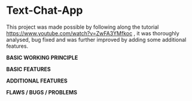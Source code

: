 # Text-Chat-App

This project was made possible by following along the tutorial https://www.youtube.com/watch?v=ZwFA3YMfkoc , it was thoroughly analysed, bug fixed and was further improved by adding some additional features.


**BASIC WORKING PRINCIPLE**

**BASIC FEATURES**

**ADDITIONAL FEATURES**

**FLAWS / BUGS / PROBLEMS**
